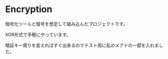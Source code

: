# Encryption

暗号化ツールと復号を想定して組み込んだプロジェクトです。


XOR形式で手軽にやっています。

暗証キー周りを変えればすぐ出来るのでテスト用に私のメアドの一部を入れました。
